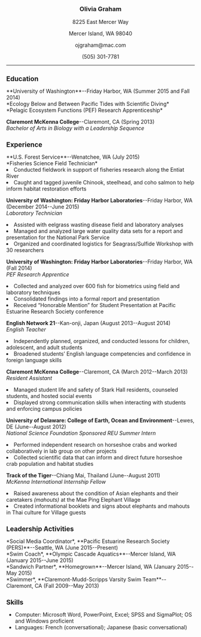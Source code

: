 <h3 style="text-align:center">Olivia Graham</h3>
<p style="text-align:center">8225 East Mercer Way <br  />
<p style="text-align:center">Mercer Island, WA 98040 <br  />
<p style="text-align:center">ojgraham@mac.com<br  />
<p style="text-align:center"> (505) 301-7781<br  />

<hr />

<h2 style="font-size:125%"><strong>Education</strong> </h2>
**University of Washington**--Friday Harbor, WA (Summer 2015 and Fall 2014)<br  />
*Ecology Below and Between Pacific Tides with Scientific Diving*<br  />
*Pelagic Ecosystem Functions (PEF) Research Apprenticeship*<br  />

**Claremont McKenna College**--Claremont, CA (Spring 2013) <br  />
*Bachelor of Arts in Biology with a Leadership Sequence*<br  />

<h2 style="font-size:125%"><strong>Experience </strong></h2>
**U.S. Forest Service**--Wenatchee, WA (July 2015) <br  />
*Fisheries Science Field Technician*</li> <br  />
<li> Conducted fieldwork in support of fisheries research along the Entiat River </li>
<li> Caught and tagged juvenile Chinook, steelhead, and coho salmon to help inform habitat restoration efforts</li>

**University of Washington: Friday Harbor Laboratories**--Friday Harbor, WA (December 2014--June 2015) <br  />
*Laboratory Technician*</li><br  />
<li> Assisted with eelgrass wasting disease field and laboratory analyses </li>
<li> Managed and analyzed large water quality data sets for a report and presentation for the National Park Service </li>
<li> Organized and coordinated logistics for Seagrass/Sulfide Workshop with 30 researchers </li>

**University of Washington: Friday Harbor Laboratories**--Friday Harbor, WA (Fall 2014) <br  />
*PEF Research Apprentice*</li><br  />
<li> Collected and analyzed over 600 fish for biometrics using field and laboratory techniques </li>
<li> Consolidated findings into a formal report and presentation </li>
<li> Received “Honorable Mention” for Student Presentation at Pacific Estuarine Research Society conference </li>

**English Network 21**--Kan-onji, Japan (August 2013--August 2014) <br  />
*English Teacher*</li><br  />
<li> Independently planned, organized, and conducted lessons for children, adolescent, and adult students </li>
<li> Broadened students’ English language competencies and confidence in foreign language skills </li>
</ul>

**Claremont McKenna College**--Claremont, CA (March 2012--March 2013) <br  />
*Resident Assistant*</li><br  />
<li> Managed student life and safety of Stark Hall residents, counseled students, and hosted social events </li>
<li> Displayed strong communication skills when interacting with students and enforcing campus policies  </li>
</ul>

**University of Delaware: College of Earth, Ocean and Environment**--Lewes, DE (June--August 2012) <br  />
*National Science Foundation Sponsored REU Summer Intern*</li><br  />
<li>Performed independent research on horseshoe crabs and worked collaboratively in lab group on other projects </li>
<li>Collected scientific data that can inform and direct future horseshoe crab population and habitat studies </li>

**Track of the Tiger**--Chiang Mai, Thailand (June--August 2011) <br  />
*McKenna International Internship Fellow*</li>
<li> Raised awareness about the condition of Asian elephants and their caretakers <em>(mahouts)</em> at the Mae Ping            Elephant Village  </li>
<li> Created informational booklets and signs about elephants and mahouts in Thai culture for Village guests </li>

<h2 style="font-size:125%"><strong>Leadership Activities </strong></h2>
*Social Media Coordinator*, **Pacific Estuarine Research Society (PERS)**--Seattle, WA (June 2015--Present)<br  />
*Swim Coach*, **Olympic Cascade Aquatics**--Mercer Island, WA (January 2015--June 2015)<br  />
*Sandwich Partner*, **Homegrown**--Mercer Island, WA (January 2015--May 2015)<br  />
*Swimmer*, **Claremont-Mudd-Scripps Varsity Swim Team**--Claremont, CA (Fall 2009--May 2013)


<h2 style="font-size:125%"><strong>Skills </strong></h2>
<ul>
<li> Computer: Microsoft Word, PowerPoint, Excel; SPSS and SigmaPlot; OS and Windows proficient </li>
<li> Languages: French (conversational); Japanese (basic conversational) </li>
